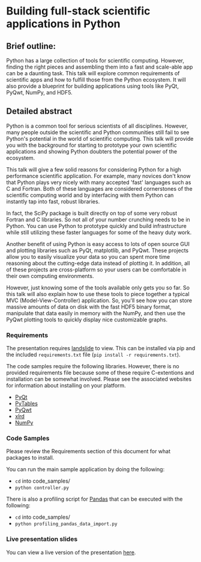 # Building full-stack scientific applications in Python

## Brief outline:

Python has a large collection of tools for scientific computing.  However,
finding the right pieces and assembling them into a fast and scale-able app can
be a daunting task.  This talk will explore common requirements of scientific
apps and how to fulfill those from the Python ecosystem.  It will also provide
a blueprint for building applications using tools like PyQt, PyQwt, NumPy, and
HDF5.

## Detailed abstract

Python is a common tool for serious scientists of all disciplines. However,
many people outside the scientific and Python communities still fail to see
Python's potential in the world of scientific computing.  This talk will
provide you with the background for starting to prototype your own scientific
applications and showing Python doubters the potential power of the ecosystem.

This talk will give a few solid reasons for considering Python for a high
performance scientific application.  For example, many novices don't
know that Python plays very nicely with many accepted 'fast' languages such
as C and Fortran.  Both of these languages are considered cornerstones of the
scientific computing world and by interfacing with them Python can instantly
tap into fast, robust libraries.

In fact, the SciPy package is built directly on top of some very robust Fortran
and C libraries.  So not all of your number crunching needs to be in Python.
You can use Python to prototype quickly and build infrastructure while still
utilizing these faster languages for some of the heavy duty work.

Another benefit of using Python is easy access to lots of open source GUI and
plotting libraries such as PyQt, matplotlib, and PyQwt.  These projects allow
you to easily visualize your data so you can spent more time reasoning about
the cutting-edge data instead of plotting it.  In addition, all of these
projects are cross-platform so your users can be comfortable in their own
computing environments.

However, just knowing some of the tools available only gets you so far.  So
this talk will also explain how to use these tools to piece together a typical
MVC (Model-View-Controller) application.  So, you'll see how you can store
massive amounts of data on disk with the fast HDF5 binary format, manipulate
that data easily in memory with the NumPy, and then use the PyQwt plotting
tools to quickly display nice customizable graphs.

### Requirements

The presentation requires [landslide](https://github.com/adamzap/landslide)
to view.  This can be installed via pip and the included `requirements.txt`
file (`pip install -r requirements.txt`).

The code samples require the following libraries.  However, there is no
provided requirements file because some of these require C-extentions and
installation can be somewhat involved.  Please see the associated websites for
information about installing on your platform.

- [PyQt](http://www.riverbankcomputing.co.uk/software/pyqt/intro)
- [PyTables](http://pytables.github.com/)
- [PyQwt](http://pyqwt.sourceforge.net/)
- [xlrd](http://pypi.python.org/pypi/xlrd)
- [NumPy](http://numpy.scipy.org/)

### Code Samples

Please review the Requirements section of this document for what packages to
install.

You can run the main sample application by doing the following:

- `cd` into code_samples/
- `python controller.py`

There is also a profiling script for [Pandas](http://pandas.pydata.org) that
can be executed with the following:

- `cd` into code_samples/
- `python profiling_pandas_data_import.py`

### Live presentation slides

You can view a live version of the presentation
[here](http://durden.github.com/python_science_apps).
